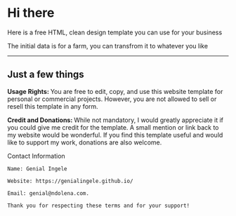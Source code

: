 <h1>Hi there</h1>

<p>Here is a free HTML, clean design template you can use for your business</p>

<p>The initial data is for a farm, you can transfrom it to whatever you like</p>


<hr>

<h2>Just a few things</h2>

<p>
 <strong> Usage Rights:  </strong> You are free to edit, copy, and use this website template for personal or commercial projects. 
  However, you are not allowed to sell or resell this template in any form.

  <strong> Credit and Donations: </strong> While not mandatory, I would greatly appreciate it if you could give me credit for the template. 
  A small mention or link back to my website would be wonderful. 
  If you find this template useful and would like to support my work, donations are also welcome.

  Contact Information

    Name: Genial Ingele
    
    Website: https://genialingele.github.io/

    Email: genial@ndolena.com.

    Thank you for respecting these terms and for your support!
  
</p>
